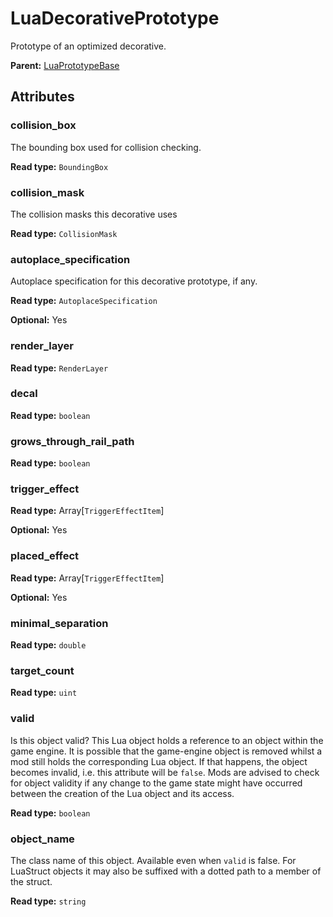 # LuaDecorativePrototype

Prototype of an optimized decorative.

**Parent:** [LuaPrototypeBase](LuaPrototypeBase.md)

## Attributes

### collision_box

The bounding box used for collision checking.

**Read type:** `BoundingBox`

### collision_mask

The collision masks this decorative uses

**Read type:** `CollisionMask`

### autoplace_specification

Autoplace specification for this decorative prototype, if any.

**Read type:** `AutoplaceSpecification`

**Optional:** Yes

### render_layer

**Read type:** `RenderLayer`

### decal

**Read type:** `boolean`

### grows_through_rail_path

**Read type:** `boolean`

### trigger_effect

**Read type:** Array[`TriggerEffectItem`]

**Optional:** Yes

### placed_effect

**Read type:** Array[`TriggerEffectItem`]

**Optional:** Yes

### minimal_separation

**Read type:** `double`

### target_count

**Read type:** `uint`

### valid

Is this object valid? This Lua object holds a reference to an object within the game engine. It is possible that the game-engine object is removed whilst a mod still holds the corresponding Lua object. If that happens, the object becomes invalid, i.e. this attribute will be `false`. Mods are advised to check for object validity if any change to the game state might have occurred between the creation of the Lua object and its access.

**Read type:** `boolean`

### object_name

The class name of this object. Available even when `valid` is false. For LuaStruct objects it may also be suffixed with a dotted path to a member of the struct.

**Read type:** `string`

